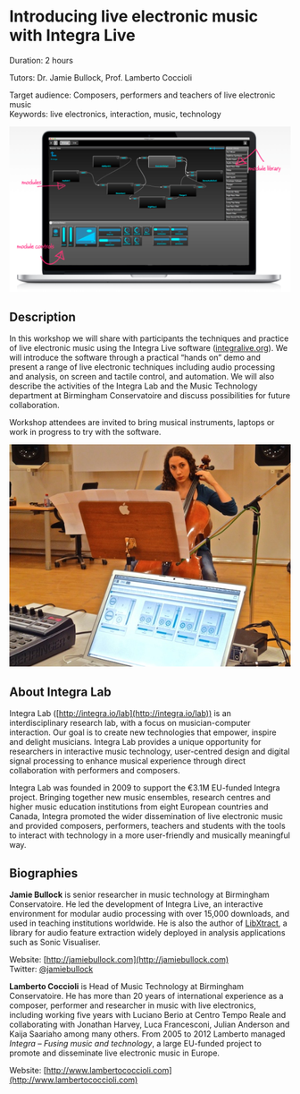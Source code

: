 # Introducing live electronic music with Integra Live

Duration: 2 hours  

Tutors:  Dr. Jamie Bullock, Prof. Lamberto Coccioli  

Target audience: Composers, performers and teachers of live electronic music  
Keywords: live electronics, interaction, music, technology  


![](integra-promo.png)

## Description

In this workshop we will share with participants the techniques and practice of live electronic music using the Integra Live software ([integralive.org](http://integralive.org)). We will introduce the software through a practical “hands on” demo and present a range of live electronic techniques including audio processing and analysis, on screen and tactile control, and automation. We will also describe the activities of the Integra Lab and the Music Technology department at Birmingham Conservatoire and discuss possibilities for future collaboration.

Workshop attendees are invited to bring musical instruments, laptops or work in progress to try with the software.

![](IEM_workshop.jpg)

## About Integra Lab

Integra Lab ([http://integra.io/lab](http://integra.io/lab)) is an interdisciplinary research lab, with a focus on musician-computer interaction. Our goal is to create new technologies that empower, inspire and delight musicians. Integra Lab provides a unique opportunity for researchers in interactive music technology, user-centred design and digital signal processing to enhance musical experience through direct collaboration with performers and composers. 

Integra Lab was founded in 2009 to support the €3.1M EU-funded Integra project. Bringing together new music ensembles, research centres and higher music education institutions from eight European countries and Canada, Integra promoted the wider dissemination of live electronic music and provided composers, performers, teachers and students with the tools to interact with technology in a more user-friendly and musically meaningful way. 

<div style="page-break-after: always;"></div>

## Biographies

**Jamie Bullock** is senior researcher in music technology at Birmingham Conservatoire. He led the development of Integra Live, an interactive environment for modular audio processing with over 15,000 downloads, and used in teaching institutions worldwide. He is also the author of [LibXtract](https://github.com/jamiebullock/LibXtract), a library for audio feature extraction widely deployed in analysis applications such as Sonic Visualiser.  

Website: [http://jamiebullock.com](http://jamiebullock.com)  
Twitter: [@jamiebullock](http://twitter.com/jamiebullock)

**Lamberto Coccioli** is Head of Music Technology at Birmingham Conservatoire. He has more than 20 years of international experience as a composer, performer and researcher in music with live electronics, including working five years with Luciano Berio at Centro Tempo Reale and collaborating with Jonathan Harvey, Luca Francesconi, Julian Anderson and Kaija Saariaho among many others. From 2005 to 2012 Lamberto managed _Integra – Fusing music and technology_, a large EU-funded project to promote and disseminate live electronic music in Europe.

Website: [http://www.lambertococcioli.com](http://www.lambertococcioli.com)

